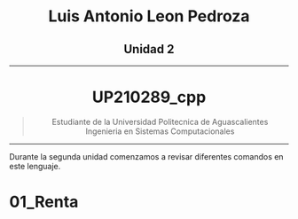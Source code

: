 <center>

# **Luis Antonio Leon Pedroza**  
## **Unidad 2**
---
# UP210289_cpp
>Estudiante de la Universidad Politecnica de Aguascalientes  
> Ingenieria en Sistemas Computacionales 
---

</center>

Durante la segunda unidad comenzamos a revisar diferentes comandos en este lenguaje.

# 01_Renta


